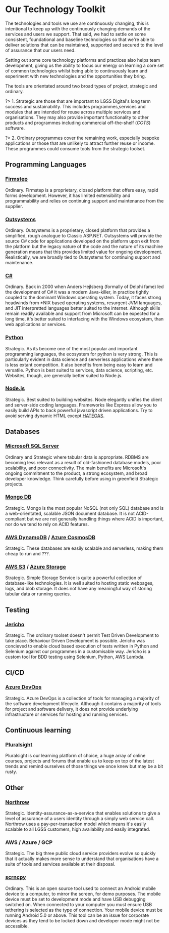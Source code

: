# Our Technology Toolkit

The technologies and tools we use are continuously changing, this is intentional to keep up with the continuously changing demands of the services and users we support. That said, we had to settle on some consistent, foundational and baseline technologies so that we're able to deliver solutions that can be maintained, supported and secured to the level of assurance that our users need. 

Setting out some core technology platforms and practices also helps team development, giving us the ability to focus our energy on learning a core set of common technologies whilst being able to continuously learn and experiment with new technologies and the opportunities they bring.

The tools are orientated around two broad types of project, strategic and ordinary.

?> 1. Strategic are those that are important to LGSS Digital's long term success and sustainability. This includes programmes,services and modules that are intended for reuse across multiple services and organisations. They may also provide important functionality to other products and programmes including commercial off-the-shelf (_COTS_) software.

?> 2. Ordinary programmes cover the remaining work, especially bespoke applications or those that are unlikely to attract further reuse or income. These programmes could consume tools from the strategic toolset.

## Programming Languages 
### [Firmstep][firmstep]
Ordinary. Firmstep is a proprietary, closed platform that offers easy, rapid forms development. However, it has limited extensibility and programmability and relies on continuing support and maintenance from the supplier.
### [Outsystems][outsystems]
Ordinary. Outsystems is a proprietary, closed platform that provides a simplified, rough analogue to Classic ASP.NET. Outsystems will provide the source C# code for applications developed on the platform upon exit from the platform but the legacy nature of the code and the nature of its machine generation means that this provides limited value for ongoing development. Realistically, we are broadly tied to Outsystems for continuing support and maintenance.
### [C#][csharp]
Ordinary. Back in 2000 when Anders Hejlsberg (formally of Delphi fame) led the development of C# it was a modern Java-killer, in practice tightly coupled to the dominant Windows operating system.  Today, it faces strong headwinds from *NIX based operating systems, resurgent JVM languages, and JIT interpretted languages better suited to the internet. Although skills remain readily available and support from Microsoft can be expected for a long time, it's better suited to interfacing with the Windows ecosystem, than web applications or services.
### [Python][python]
Strategic. As its become one of the most popular and important programming languages, the ecosystem for python is very strong. This is particularly evident in data science and serverless applications where there is less extant competition. It also benefits from being easy to learn and versatile. Python is best suited to services, data science, scripting, etc. Websites, though, are generally better suited to Node.js.
### [Node.js][nodejs]
Strategic. Best suited to building websites. Node elegantly unifies the client and server-side coding languages. Frameworks like Express allow you to easily build APIs to back powerful javascript driven applications. Try to avoid serving dynamic HTML except [HATEOAS][hateoas].

## Databases
### [Microsoft SQL Server][mssql]
Ordinary and Strategic where tabular data is appropriate. RDBMS are becoming less relevant as a result of old-fashioned database models, poor scalability, and poor connectivity. The main benefits are Microsoft's ongoing commitment to the product, a strong ecosystem, and broad developer knowledge. Think carefully before using in greenfield Strategic projects. 
### [Mongo DB][mongo]
Strategic. Mongo is the most popular NoSQL (not only SQL) database and is a web-orientated, scalable JSON document database. It is not ACID-compliant but we are not generally handling things where ACID is important, nor do we tend to rely on ACID features.
### [AWS DynamoDB][aws-dynamodb] / [Azure CosmosDB][azure-cosmosdb]
Strategic. These databases are easily scalable and serverless, making them cheap to run and ???.
### [AWS S3][aws-s3] / [Azure Storage][azure-storage]
Strategic. Simple Storage Service is quite a powerful collection of database-like technologies. It is well suited to hosting static webpages, logs, and blob storage. It does not have any meaningful way of storing tabular data or running queries.

## Testing
### [Jericho][lgss-jericho]
Strategic. The ordinary toolset doesn't permit Test Driven Development to take place. Behaviour Driven Development is possible. Jericho was concieved to enable cloud based execution of tests written in Python and Selenium against our programmes in a customisable way. Jericho is a custom tool for BDD testing using Selenium, Python, AWS Lambda.

## CI/CD
### [Azure DevOps][azure-devops]
Strategic. Azure DevOps is a collection of tools for managing a majority of the software development lifecycle. Although it contains a majority of tools for project and software delivery, it does not provide underlying infrastructure or services for hosting and running services.

## Continuous learning
### [Pluralsight][pluralsight]
Pluralsight is our learning platform of choice, a huge array of online courses, projects and forums that enable us to keep on top of the latest trends and remind ourselves of those things we once knew but may be a bit rusty.

## Other
### [Northrow][northrow]
Strategic. Identity-assurance-as-a-service that enables solutions to give a level of assurance of a users identity through a simply web service call. Northrow uses a pay-per-transaction model which means it's easily scalable to all LGSS customers, high availability and easily integrated.

### AWS / Azure / GCP
Strategic. The big three public cloud service providers evolve so quickly that it actually makes more sense to understand that organisations have a suite of tools and services available at their disposal.

### [scrncpy][scrncpy]
Ordinary. This is an open source tool used to connect an Android mobile device to a computer, to mirror the screen, for demo purposes. The mobile device must be set to development mode and have USB debugging switched on. When connected to your computer you must ensure USB tethering is selected as the type of connection. Your mobile device must be running Android 5.0 or above. This tool can be an issue for corporate devices as they tend to be locked down and developer mode might not be accessible.

[hateoas]: https://en.wikipedia.org/wiki/HATEOAS
[firmstep]: https://www.firmstep.com
[outsystems]: https://www.outsystems.com
[csharp]:https://docs.microsoft.com/en-us/dotnet/csharp/
[python]:https://www.python.org/
[nodejs]:https://nodejs.org
[mssql]:https://www.microsoft.com/en-us/sql-server/sql-server-2019
[mongo]:https://www.mongodb.com/
[aws-dynamodb]:https://aws.amazon.com/dynamodb
[azure-cosmosdb]:https://azure.microsoft.com/en-gb/free/cosmos-db
[aws-s3]:https://aws.amazon.com/s3
[azure-storage]:https://azure.microsoft.com/en-gb/free/storage
[lgss-jericho]:https://github.com/lgss/jericho
[azure-devops]: https://azure.microsoft.com/en-gb/services/devops/
[northrow]: https://www.northrow.com/
[pluralsight]: https://www.pluralsight.com
[scrncpy]: https://github.com/Genymobile/scrcpy